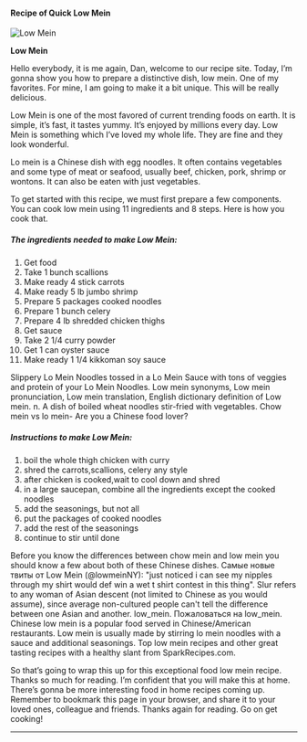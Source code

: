             

#### Recipe of Quick Low Mein

![Low Mein](https://img-global.cpcdn.com/recipes/47001804/751x532cq70/low-mein-recipe-main-photo.jpg)

**Low Mein**

Hello everybody, it is me again, Dan, welcome to our recipe site. Today, I’m gonna show you how to prepare a distinctive dish, low mein. One of my favorites. For mine, I am going to make it a bit unique. This will be really delicious.

Low Mein is one of the most favored of current trending foods on earth. It is simple, it’s fast, it tastes yummy. It’s enjoyed by millions every day. Low Mein is something which I’ve loved my whole life. They are fine and they look wonderful.

Lo mein is a Chinese dish with egg noodles. It often contains vegetables and some type of meat or seafood, usually beef, chicken, pork, shrimp or wontons. It can also be eaten with just vegetables.

To get started with this recipe, we must first prepare a few components. You can cook low mein using 11 ingredients and 8 steps. Here is how you cook that.

##### The ingredients needed to make Low Mein:

1.  Get food
2.  Take 1 bunch scallions
3.  Make ready 4 stick carrots
4.  Make ready 5 lb jumbo shrimp
5.  Prepare 5 packages cooked noodles
6.  Prepare 1 bunch celery
7.  Prepare 4 lb shredded chicken thighs
8.  Get sauce
9.  Take 2 1/4 curry powder
10.  Get 1 can oyster sauce
11.  Make ready 1 1/4 kikkoman soy sauce

Slippery Lo Mein Noodles tossed in a Lo Mein Sauce with tons of veggies and protein of your Lo Mein Noodles. Low mein synonyms, Low mein pronunciation, Low mein translation, English dictionary definition of Low mein. n. A dish of boiled wheat noodles stir-fried with vegetables. Chow mein vs lo mein- Are you a Chinese food lover?

##### Instructions to make Low Mein:

1.  boil the whole thigh chicken with curry
2.  shred the carrots,scallions, celery any style
3.  after chicken is cooked,wait to cool down and shred
4.  in a large saucepan, combine all the ingredients except the cooked noodles
5.  add the seasonings, but not all
6.  put the packages of cooked noodles
7.  add the rest of the seasonings
8.  continue to stir until done

Before you know the differences between chow mein and low mein you should know a few about both of these Chinese dishes. Самые новые твиты от Low Mein (@lowmeinNY): "just noticed i can see my nipples through my shirt would def win a wet t shirt contest in this thing". Slur refers to any woman of Asian descent (not limited to Chinese as you would assume), since average non-cultured people can't tell the difference between one Asian and another. low\_mein. Пожаловаться на low\_mein. Chinese low mein is a popular food served in Chinese/American restaurants. Low mein is usually made by stirring lo mein noodles with a sauce and additional seasonings. Top low mein recipes and other great tasting recipes with a healthy slant from SparkRecipes.com.

So that’s going to wrap this up for this exceptional food low mein recipe. Thanks so much for reading. I’m confident that you will make this at home. There’s gonna be more interesting food in home recipes coming up. Remember to bookmark this page in your browser, and share it to your loved ones, colleague and friends. Thanks again for reading. Go on get cooking!

* * *
